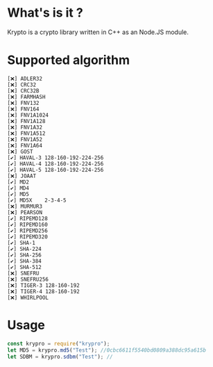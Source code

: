 # What's is it ?

Krypto is a crypto library written in C++ as an Node.JS module.

# Supported algorithm

    [❌] ADLER32
    [❌] CRC32
    [❌] CRC32B
    [❌] FARMHASH
    [❌] FNV132
    [❌] FNV164
    [❌] FNV1A1024
    [❌] FNV1A128
    [❌] FNV1A32
    [❌] FNV1A512
    [❌] FNV1A52
    [❌] FNV1A64
    [❌] GOST
    [✔️] HAVAL-3 128-160-192-224-256
    [✔️] HAVAL-4 128-160-192-224-256
    [✔️] HAVAL-5 128-160-192-224-256
    [❌] JOAAT
    [✔️] MD2
    [✔️] MD4
    [✔️] MD5
    [✔️] MD5X    2-3-4-5
    [❌] MURMUR3
    [❌] PEARSON
    [✔️] RIPEMD128
    [✔️] RIPEMD160
    [✔️] RIPEMD256
    [✔️] RIPEMD320
    [✔️] SHA-1
    [✔️] SHA-224
    [✔️] SHA-256
    [✔️] SHA-384
    [✔️] SHA-512
    [❌] SNEFRU
    [❌] SNEFRU256
    [❌] TIGER-3 128-160-192
    [❌] TIGER-4 128-160-192
    [❌] WHIRLPOOL

# Usage

```js
const krypro = require("krypro");
let MD5 = krypro.md5("Test"); //0cbc6611f5540bd0809a388dc95a615b
let SDBM = krypro.sdbm("Test"); //
```
